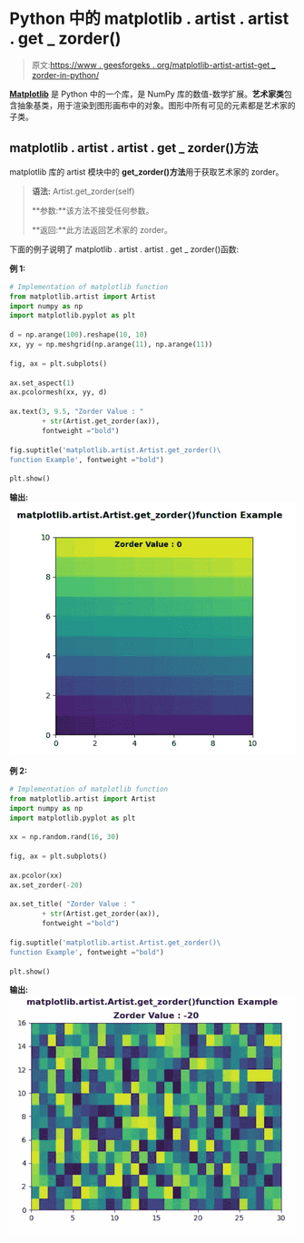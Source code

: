 # Python 中的 matplotlib . artist . artist . get _ zorder()

> 原文:[https://www . geesforgeks . org/matplotlib-artist-artist-get _ zorder-in-python/](https://www.geeksforgeeks.org/matplotlib-artist-artist-get_zorder-in-python/)

**[Matplotlib](https://www.geeksforgeeks.org/python-introduction-matplotlib/)** 是 Python 中的一个库，是 NumPy 库的数值-数学扩展。**艺术家类**包含抽象基类，用于渲染到图形画布中的对象。图形中所有可见的元素都是艺术家的子类。

## matplotlib . artist . artist . get _ zorder()方法

matplotlib 库的 artist 模块中的 **get_zorder()方法**用于获取艺术家的 zorder。

> **语法:** Artist.get_zorder(self)
> 
> **参数:**该方法不接受任何参数。
> 
> **返回:**此方法返回艺术家的 zorder。

下面的例子说明了 matplotlib . artist . artist . get _ zorder()函数:

**例 1:**

```py
# Implementation of matplotlib function
from matplotlib.artist import Artist  
import numpy as np 
import matplotlib.pyplot as plt 

d = np.arange(100).reshape(10, 10) 
xx, yy = np.meshgrid(np.arange(11), np.arange(11)) 

fig, ax = plt.subplots() 

ax.set_aspect(1) 
ax.pcolormesh(xx, yy, d) 

ax.text(3, 9.5, "Zorder Value : "
        + str(Artist.get_zorder(ax)), 
        fontweight ="bold") 

fig.suptitle('matplotlib.artist.Artist.get_zorder()\
function Example', fontweight ="bold") 

plt.show()
```

**输出:**
![](img/d39067448cdc5cb3101ba2ac57e06d81.png)

**例 2:**

```py
# Implementation of matplotlib function
from matplotlib.artist import Artist  
import numpy as np 
import matplotlib.pyplot as plt 

xx = np.random.rand(16, 30) 

fig, ax = plt.subplots() 

ax.pcolor(xx) 
ax.set_zorder(-20) 

ax.set_title( "Zorder Value : "
        + str(Artist.get_zorder(ax)), 
        fontweight ="bold") 

fig.suptitle('matplotlib.artist.Artist.get_zorder()\
function Example', fontweight ="bold") 

plt.show()
```

**输出:**
![](img/0328ed22ac431113743c4ef7e7a533f4.png)